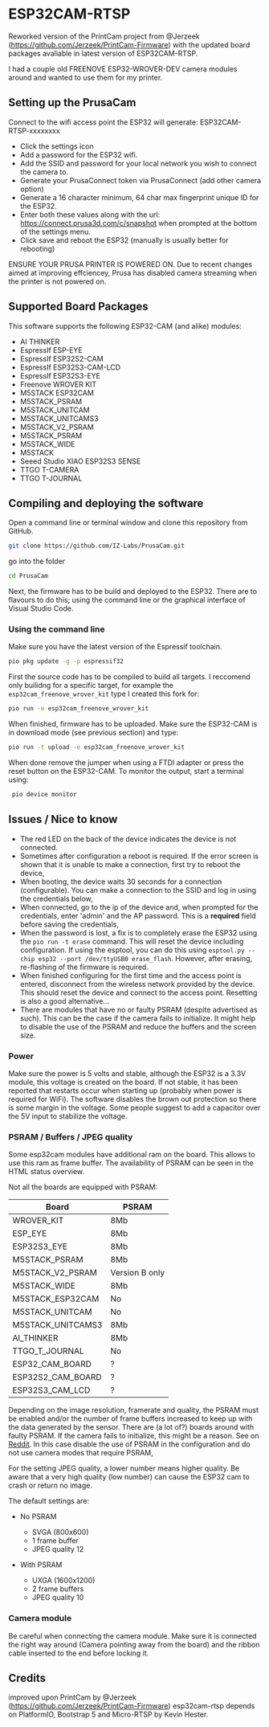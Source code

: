 # ESP32CAM-RTSP

Reworked version of the PrintCam project from @Jerzeek (https://github.com/Jerzeek/PrintCam-Firmware) with the updated board packages avaliable in latest version of ESP32CAM-RTSP.

I had a couple old FREENOVE ESP32-WROVER-DEV camera modules around and wanted to use them for my printer. 

## Setting up the PrusaCam
Connect to the wifi access point the ESP32 will generate: ESP32CAM-RTSP-xxxxxxxx

- Click the settings icon
- Add a password for the ESP32 wifi.
- Add the SSID and password for your local network you wish to connect the camera to.
- Generate your PrusaConnect token via PrusaConnect (add other camera option)
- Generate a 16 character minimum, 64 char max fingerprint unique ID for the ESP32.
- Enter both these values along with the url: https://connect.prusa3d.com/c/snapshot when prompted at the bottom of the settings menu.
- Click save and reboot the ESP32 (manually is usually better for rebooting)

ENSURE YOUR PRUSA PRINTER IS POWERED ON. Due to recent changes aimed at improving effciencey, Prusa has disabled camera streaming when the printer is not powered on. 

## Supported Board Packages
This software supports the following ESP32-CAM (and alike) modules:

- AI THINKER
- EspressIf ESP-EYE
- EspressIf ESP32S2-CAM
- EspressIf ESP32S3-CAM-LCD
- EspressIf ESP32S3-EYE
- Freenove WROVER KIT
- M5STACK ESP32CAM
- M5STACK_PSRAM
- M5STACK_UNITCAM
- M5STACK_UNITCAMS3
- M5STACK_V2_PSRAM
- M5STACK_PSRAM
- M5STACK_WIDE
- M5STACK
- Seeed Studio XIAO ESP32S3 SENSE
- TTGO T-CAMERA
- TTGO T-JOURNAL


## Compiling and deploying the software

Open a command line or terminal window and clone this repository from GitHub.

```sh
git clone https://github.com/IZ-Labs/PrusaCam.git
```

go into the folder

```sh
cd PrusaCam
```

Next, the firmware has to be build and deployed to the ESP32.
There are to flavours to do this; using the command line or the graphical interface of Visual Studio Code.

### Using the command line

Make sure you have the latest version of the Espressif toolchain.

```sh
pio pkg update -g -p espressif32
```

First the source code has to be compiled to build all targets. I reccomend only builidng for a specific target, for example the ```esp32cam_freenove_wrover_kit``` type I created this fork for:

```sh
pio run -e esp32cam_freenove_wrover_kit
```

When finished, firmware has to be uploaded.
Make sure the ESP32-CAM is in download mode (see previous section) and type:

```sh
pio run -t upload -e esp32cam_freenove_wrover_kit
```

When done remove the jumper when using a FTDI adapter or press the reset button on the ESP32-CAM.
To monitor the output, start a terminal using:

```sh
 pio device monitor
```

## Issues / Nice to know

- The red LED on the back of the device indicates the device is not connected.
- Sometimes after configuration a reboot is required.
  If the error screen is shown that it is unable to make a connection, first try to reboot the device,
- When booting, the device waits 30 seconds for a connection (configurable).
  You can make a connection to the SSID and log in using the credentials below,
- When connected, go to the ip of the device and, when prompted for the credentials, enter 'admin' and the AP password.
  This is a **required** field before saving the credentials,
- When the password is lost, a fix is to completely erase the ESP32 using the ```pio run -t erase``` command.
  This will reset the device including configuration.
  If using the esptool, you can do this using ```esptool.py --chip esp32 --port /dev/ttyUSB0 erase_flash```.
  However, after erasing, re-flashing of the firmware is required.
- When finished configuring for the first time and the access point is entered, disconnect from the wireless network provided by the device.
  This should reset the device and connect to the access point.
  Resetting is also a good alternative...
- There are modules that have no or faulty PSRAM (despite advertised as such).
  This can be the case if the camera fails to initialize.
  It might help to disable the use of the PSRAM and reduce the buffers and the screen size.

### Power

Make sure the power is 5 volts and stable, although the ESP32 is a 3.3V module, this voltage is created on the board.
If not stable, it has been reported that restarts occur when starting up (probably when power is required for WiFi).
The software disables the brown out protection so there is some margin in the voltage.
Some people suggest to add a capacitor over the 5V input to stabilize the voltage.

### PSRAM / Buffers / JPEG quality

Some esp32cam modules have additional ram on the board. This allows to use this ram as frame buffer.
The availability of PSRAM can be seen in the HTML status overview.

Not all the boards are equipped with PSRAM:

|  Board            | PSRAM           |
|---                |---              |
| WROVER_KIT        | 8Mb             |
| ESP_EYE           | 8Mb             |
| ESP32S3_EYE       | 8Mb             |
| M5STACK_PSRAM     | 8Mb             |
| M5STACK_V2_PSRAM  | Version B only  |
| M5STACK_WIDE      | 8Mb             |
| M5STACK_ESP32CAM  | No              |
| M5STACK_UNITCAM   | No              |
| M5STACK_UNITCAMS3 | 8Mb             |
| AI_THINKER        | 8Mb             |
| TTGO_T_JOURNAL    | No              |
| ESP32_CAM_BOARD   | ?               |
| ESP32S2_CAM_BOARD | ?               |
| ESP32S3_CAM_LCD   | ?               |

Depending on the image resolution, framerate and quality, the PSRAM must be enabled and/or the number of frame buffers increased to keep up with the data generated by the sensor.
There are (a lot of?) boards around with faulty PSRAM. If the camera fails to initialize, this might be a reason. See on [Reddit](https://www.reddit.com/r/esp32/comments/z2hyns/i_have_a_faulty_psram_on_my_esp32cam_what_should/).
In this case disable the use of PSRAM in the configuration and do not use camera modes that require PSRAM,

For the setting JPEG quality, a lower number means higher quality.
Be aware that a very high quality (low number) can cause the ESP32 cam to crash or return no image.

The default settings are:

- No PSRAM
  - SVGA (800x600)
  - 1 frame buffer
  - JPEG quality 12

- With PSRAM
  - UXGA (1600x1200)
  - 2 frame buffers
  - JPEG quality 10

### Camera module

Be careful when connecting the camera module.
Make sure it is connected the right way around (Camera pointing away from the board) and the ribbon cable inserted to the end before locking it.

## Credits
improved upon PrintCam by @Jerzeek (https://github.com/Jerzeek/PrintCam-Firmware)
esp32cam-rtsp depends on PlatformIO, Bootstrap 5 and Micro-RTSP by Kevin Hester.